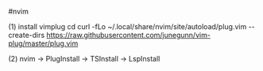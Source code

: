 #nvim
 
(1) install vimplug
cd
curl -fLo ~/.local/share/nvim/site/autoload/plug.vim --create-dirs https://raw.githubusercontent.com/junegunn/vim-plug/master/plug.vim

(2) nvim -> PlugInstall -> TSInstall -> LspInstall
